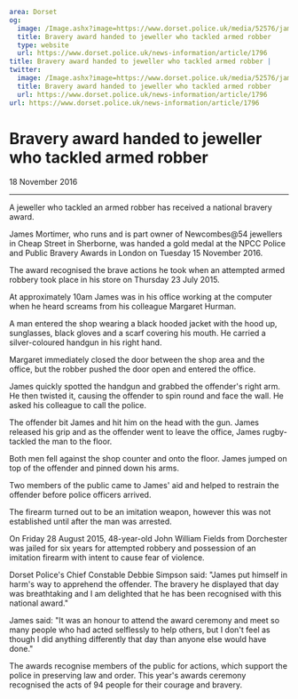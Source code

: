 ```yaml
area: Dorset
og:
  image: /Image.ashx?image=https://www.dorset.police.uk/media/52576/james-mortimer-18-november-2016.jpg&amp;amp;width=150
  title: Bravery award handed to jeweller who tackled armed robber
  type: website
  url: https://www.dorset.police.uk/news-information/article/1796
title: Bravery award handed to jeweller who tackled armed robber |
twitter:
  image: /Image.ashx?image=https://www.dorset.police.uk/media/52576/james-mortimer-18-november-2016.jpg&amp;amp;width=150
  title: Bravery award handed to jeweller who tackled armed robber
  url: https://www.dorset.police.uk/news-information/article/1796
url: https://www.dorset.police.uk/news-information/article/1796
```

# Bravery award handed to jeweller who tackled armed robber

18 November 2016

* * *

A jeweller who tackled an armed robber has received a national bravery award.

James Mortimer, who runs and is part owner of Newcombes@54 jewellers in Cheap Street in Sherborne, was handed a gold medal at the NPCC Police and Public Bravery Awards in London on Tuesday 15 November 2016.

The award recognised the brave actions he took when an attempted armed robbery took place in his store on Thursday 23 July 2015.

At approximately 10am James was in his office working at the computer when he heard screams from his colleague Margaret Hurman.

A man entered the shop wearing a black hooded jacket with the hood up, sunglasses, black gloves and a scarf covering his mouth. He carried a silver-coloured handgun in his right hand.

Margaret immediately closed the door between the shop area and the office, but the robber pushed the door open and entered the office.

James quickly spotted the handgun and grabbed the offender's right arm. He then twisted it, causing the offender to spin round and face the wall. He asked his colleague to call the police.

The offender bit James and hit him on the head with the gun. James released his grip and as the offender went to leave the office, James rugby-tackled the man to the floor.

Both men fell against the shop counter and onto the floor. James jumped on top of the offender and pinned down his arms.

Two members of the public came to James' aid and helped to restrain the offender before police officers arrived.

The firearm turned out to be an imitation weapon, however this was not established until after the man was arrested.

On Friday 28 August 2015, 48-year-old John William Fields from Dorchester was jailed for six years for attempted robbery and possession of an imitation firearm with intent to cause fear of violence.

Dorset Police's Chief Constable Debbie Simpson said: "James put himself in harm's way to apprehend the offender. The bravery he displayed that day was breathtaking and I am delighted that he has been recognised with this national award."

James said: "It was an honour to attend the award ceremony and meet so many people who had acted selflessly to help others, but I don't feel as though I did anything differently that day than anyone else would have done."

The awards recognise members of the public for actions, which support the police in preserving law and order. This year's awards ceremony recognised the acts of 94 people for their courage and bravery.
